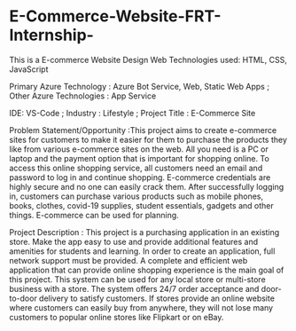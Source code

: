 # E-Commerce-Website-FRT-Internship-

This is a E-commerce Website Design Web Technologies used: HTML, CSS, JavaScript

Primary Azure Technology : Azure Bot Service, Web, Static Web Apps ; Other Azure Technologies : App Service

IDE: VS-Code ; Industry : Lifestyle ; Project Title : E-Commerce Site

Problem Statement/Opportunity :This project aims to create e-commerce sites for customers to make it easier for them to purchase the products they like from various e-commerce sites on the web. All you need is a PC or laptop and the payment option that is important for shopping online. To access this online shopping service, all customers need an email and password to log in and continue shopping. E-commerce credentials are highly secure and no one can easily crack them. After successfully logging in, customers can purchase various products such as mobile phones, books, clothes, covid-19 supplies, student essentials, gadgets and other things. E-commerce can be used for planning.

Project Description : This project is a purchasing application in an existing store. Make the app easy to use and provide additional features and amenities for students and learning. In order to create an application, full network support must be provided. A complete and efficient web application that can provide online shopping experience is the main goal of this project. This system can be used for any local store or multi-store business with a store. The system offers 24/7 order acceptance and door-to-door delivery to satisfy customers. If stores provide an online website where customers can easily buy from anywhere, they will not lose many customers to popular online stores like Flipkart or on eBay.

